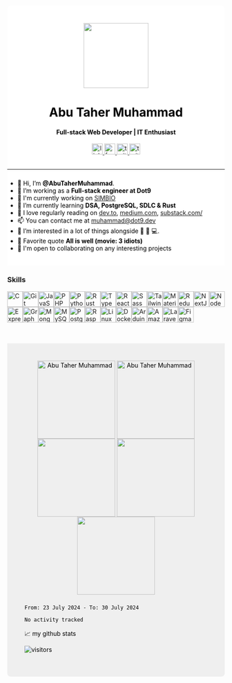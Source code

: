 <div style="background-color: white !important; border-top-left-radius: 8px; border-top-right-radius: 8px; color: black !important; padding-top: 40px">
<div align="center">
  <img height="150" src="https://camo.githubusercontent.com/62da68eb62b1e5f175f7d1f0191dd89a653d7908feb22d37d4a0ab07365d6791/68747470733a2f2f6d656469612e67697068792e636f6d2f6d656469612f4d3967624264396e6244724f5475314d71782f67697068792e676966"  />
</div>

<h1 align="center">Abu Taher Muhammad</h1>
<h4 align="center">Full-stack Web Developer | IT Enthusiast</h4>

<div align="center">
  <a href="https://www.linkedin.com/in/abutahermuhammad/" target="_blank">
    <img src="https://img.shields.io/static/v1?message=LinkedIn&logo=linkedin&label=&color=black&logoColor=white&labelColor=004182&style=for-the-badge" height="25" alt="linkedin logo"  />
  </a>
  <a href="https://www.facebook.com/abutahermuhammadh" target="_blank">
    <img src="https://img.shields.io/static/v1?message=Facebook&logo=facebook&label=&color=black&logoColor=white&labelColor=0866FF&style=for-the-badge" height="25" alt="facebook"  />
  </a>
  <a href="https://abutaher-muhammad.medium.com/" target="_blank">
    <img src="https://img.shields.io/static/v1?message=medium&logo=medium&label=&color=black&logoColor=black&labelColor=F2DA36&style=for-the-badge" height="25" alt="twitter logo"  />
  </a>
  <a href="https://www.behance.net/abut10812466" target="_blank">
    <img src="https://img.shields.io/static/v1?message=behance&logo=behance&label=&color=black&logoColor=light&labelColor=0D66D0&style=for-the-badge" height="25" alt="twitter logo"  />
  </a>
</div>

<br />
<hr/>

###

- 👋 Hi, I’m **@AbuTaherMuhammad**.
- 🔭 I’m working as a **Full-stack engineer at Dot9**
- 🚀  I'm currently working on [SIMBIO](http://simbio.dot9.dev)
- 🌱 I’m currently learning **DSA, PostgreSQL, SDLC & Rust**
- 📖 I love regularly reading on [dev.to](https://dev.to), [medium.com](https://medium.to), [substack.com/](https://substack.com)
- 📫 You can contact me at [muhammad@dot9.dev](mailto:muhammad@dot9.dev)
- 👀 I’m interested in a lot of things alongside 🤖 📖 💻.
- 💪 Favorite quote **All is well (movie: 3 idiots)**
- 🤝  I'm open to collaborating on any interesting projects

<br />
</div>

### Skills

<p align="left">
<a href="https://docs.microsoft.com/en-us/cpp/?view=msvc-170" target="_blank" rel="noreferrer"><img src="https://raw.githubusercontent.com/danielcranney/readme-generator/main/public/icons/skills/c-colored.svg" width="36" height="36" alt="C" /></a><a href="https://git-scm.com/" target="_blank" rel="noreferrer"><img src="https://raw.githubusercontent.com/danielcranney/readme-generator/main/public/icons/skills/git-colored.svg" width="36" height="36" alt="Git" /></a><a href="https://developer.mozilla.org/en-US/docs/Web/JavaScript" target="_blank" rel="noreferrer"><img src="https://raw.githubusercontent.com/danielcranney/readme-generator/main/public/icons/skills/javascript-colored.svg" width="36" height="36" alt="JavaScript" /></a><a href="https://www.php.net/" target="_blank" rel="noreferrer"><img src="https://raw.githubusercontent.com/danielcranney/readme-generator/main/public/icons/skills/php-colored.svg" width="36" height="36" alt="PHP" /></a><a href="https://www.python.org/" target="_blank" rel="noreferrer"><img src="https://raw.githubusercontent.com/danielcranney/readme-generator/main/public/icons/skills/python-colored.svg" width="36" height="36" alt="Python" /></a><a href="https://www.rust-lang.org/" target="_blank" rel="noreferrer"><img src="https://raw.githubusercontent.com/danielcranney/readme-generator/main/public/icons/skills/rust-colored.svg" width="36" height="36" alt="Rust" /></a><a href="https://www.typescriptlang.org/" target="_blank" rel="noreferrer"><img src="https://raw.githubusercontent.com/danielcranney/readme-generator/main/public/icons/skills/typescript-colored.svg" width="36" height="36" alt="TypeScript" /></a><a href="https://reactjs.org/" target="_blank" rel="noreferrer"><img src="https://raw.githubusercontent.com/danielcranney/readme-generator/main/public/icons/skills/react-colored.svg" width="36" height="36" alt="React" /></a><a href="https://sass-lang.com/" target="_blank" rel="noreferrer"><img src="https://raw.githubusercontent.com/danielcranney/readme-generator/main/public/icons/skills/sass-colored.svg" width="36" height="36" alt="Sass" /></a><a href="https://tailwindcss.com/" target="_blank" rel="noreferrer"><img src="https://raw.githubusercontent.com/danielcranney/readme-generator/main/public/icons/skills/tailwindcss-colored.svg" width="36" height="36" alt="TailwindCSS" /></a><a href="https://mui.com/" target="_blank" rel="noreferrer"><img src="https://raw.githubusercontent.com/danielcranney/readme-generator/main/public/icons/skills/materialui-colored.svg" width="36" height="36" alt="Material UI" /></a><a href="https://redux.js.org/" target="_blank" rel="noreferrer"><img src="https://raw.githubusercontent.com/danielcranney/readme-generator/main/public/icons/skills/redux-colored.svg" width="36" height="36" alt="Redux" /></a><a href="https://nextjs.org/docs" target="_blank" rel="noreferrer"><img src="https://raw.githubusercontent.com/danielcranney/readme-generator/main/public/icons/skills/nextjs-colored.svg" width="36" height="36" alt="NextJs" /></a><a href="https://nodejs.org/en/" target="_blank" rel="noreferrer"><img src="https://raw.githubusercontent.com/danielcranney/readme-generator/main/public/icons/skills/nodejs-colored.svg" width="36" height="36" alt="NodeJS" /></a><a href="https://expressjs.com/" target="_blank" rel="noreferrer"><img src="https://raw.githubusercontent.com/danielcranney/readme-generator/main/public/icons/skills/express-colored.svg" width="36" height="36" alt="Express" /></a><a href="https://graphql.org/" target="_blank" rel="noreferrer"><img src="https://raw.githubusercontent.com/danielcranney/readme-generator/main/public/icons/skills/graphql-colored.svg" width="36" height="36" alt="GraphQL" /></a><a href="https://www.mongodb.com/" target="_blank" rel="noreferrer"><img src="https://raw.githubusercontent.com/danielcranney/readme-generator/main/public/icons/skills/mongodb-colored.svg" width="36" height="36" alt="MongoDB" /></a><a href="https://www.mysql.com/" target="_blank" rel="noreferrer"><img src="https://raw.githubusercontent.com/danielcranney/readme-generator/main/public/icons/skills/mysql-colored.svg" width="36" height="36" alt="MySQL" /></a><a href="https://www.postgresql.org/" target="_blank" rel="noreferrer"><img src="https://raw.githubusercontent.com/danielcranney/readme-generator/main/public/icons/skills/postgresql-colored.svg" width="36" height="36" alt="PostgreSQL" /></a><a href="https://www.raspberrypi.org/" target="_blank" rel="noreferrer"><img src="https://raw.githubusercontent.com/danielcranney/readme-generator/main/public/icons/skills/raspberrypi-colored.svg" width="36" height="36" alt="Raspberry Pi" /></a><a href="https://www.linux.org" target="_blank" rel="noreferrer"><img src="https://raw.githubusercontent.com/danielcranney/readme-generator/main/public/icons/skills/linux-colored.svg" width="36" height="36" alt="Linux" /></a><a href="https://www.docker.com/" target="_blank" rel="noreferrer"><img src="https://raw.githubusercontent.com/danielcranney/readme-generator/main/public/icons/skills/docker-colored.svg" width="36" height="36" alt="Docker" /></a><a href="https://store.arduino.cc/?gclid=Cj0KCQjw2eilBhCCARIsAG0Pf8uueBifykWcsSS4LPESeGQfxGVKJYnzV7bz471XfknQJy_1VINVWM8aAkLtEALw_wcB" target="_blank" rel="noreferrer"><img src="https://raw.githubusercontent.com/danielcranney/readme-generator/main/public/icons/skills/arduino-colored.svg" width="36" height="36" alt="Arduino" /></a><a href="https://aws.amazon.com" target="_blank" rel="noreferrer"><img src="https://raw.githubusercontent.com/danielcranney/readme-generator/main/public/icons/skills/aws-colored.svg" width="36" height="36" alt="Amazon Web Services" /></a><a href="https://laravel.com/" target="_blank" rel="noreferrer"><img src="https://raw.githubusercontent.com/danielcranney/readme-generator/main/public/icons/skills/laravel-colored.svg" width="36" height="36" alt="Laravel" /></a><a href="https://www.figma.com/" target="_blank" rel="noreferrer"><img src="https://raw.githubusercontent.com/danielcranney/readme-generator/main/public/icons/skills/figma-colored.svg" width="36" height="36" alt="Figma" /></a>
</p>
<br/>
<br/>
<div style="background-color:#efefef !important; padding: 40px; border-bottom-left-radius: 8px; border-bottom-right-radius: 8px; color: black !important; padding-top: 40px">
<div align="center">

<img align="center"  src="http://github-readme-streak-stats.herokuapp.com?user=abutahermuhammad&theme=gotham&hide_border=true&date_format=M%20j%5B%2C%20Y%5D&hide_border=true&border_radius=8&order=3" height="180em" alt="Abu Taher Muhammad" />

  <img align="center"  src="http://github-profile-summary-cards.vercel.app/api/cards/stats?username=abutahermuhammad&show_icons=true&include_all_commits=true&count_private=true&theme=gotham&hide_border=true&border_radius=8&order=3" height="180em" alt="Abu Taher Muhammad" />

  <img align="center" src="http://github-profile-summary-cards.vercel.app/api/cards/most-commit-language?username=abutahermuhammad&theme=gotham&hide_border=true&border_radius=8&order=3" height="180em" />

  <img align="center" src="http://github-profile-summary-cards.vercel.app/api/cards/repos-per-language?username=abutahermuhammad&theme=gotham&hide_border=true&border_radius=8&order=3" height="180em" />

  <img align="center" src="http://github-profile-summary-cards.vercel.app/api/cards/profile-details?username=abutahermuhammad&theme=gotham&hide_border=true&border_radius=8&order=3" height="180em" />
</div>

###

<!--
AbuTaherMuhammad/AbuTaherMuhammad is a ✨ special ✨ repository because its `README.md` (this file) appears on your GitHub profile.
You can click the Preview link to take a look at your changes.
-->
<!--START_SECTION:waka-->

```txt
From: 23 July 2024 - To: 30 July 2024

No activity tracked
```

<!--END_SECTION:waka-->

<!-- https://github.com/abutahermuhammad/github-readme-stats -->

📈 my github stats

![visitors](https://visitor-badge.glitch.me/badge?page_id=abutahermuhammad.abutahermuhammad&left_color=green&right_color=red)

</div>
